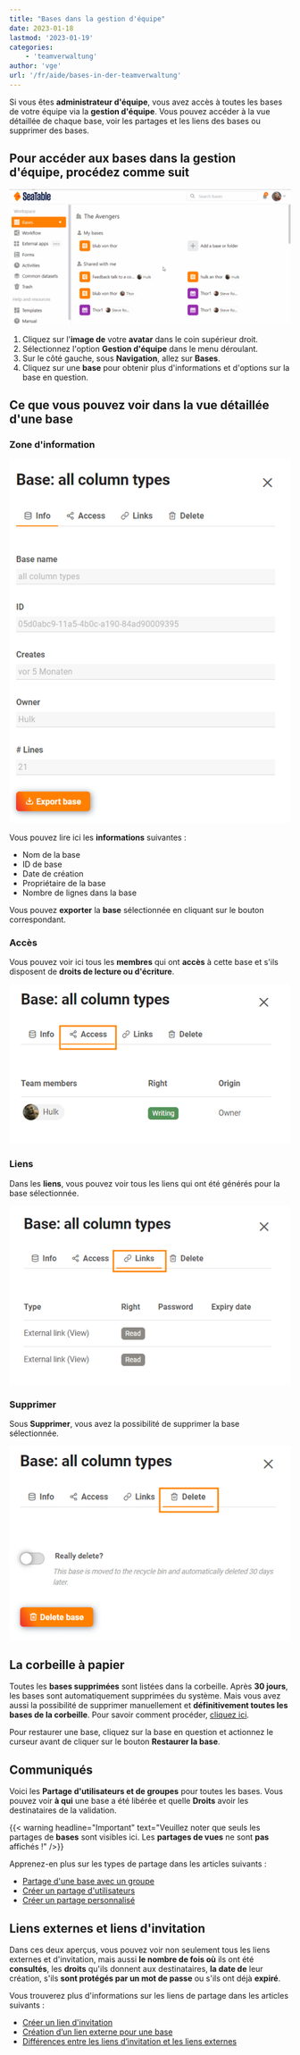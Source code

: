 ```yaml
---
title: "Bases dans la gestion d'équipe"
date: 2023-01-18
lastmod: '2023-01-19'
categories:
    - 'teamverwaltung'
author: 'vge'
url: '/fr/aide/bases-in-der-teamverwaltung'
---
```


Si vous êtes **administrateur d'équipe**, vous avez accès à toutes les bases de votre équipe via la **gestion d'équipe**. Vous pouvez accéder à la vue détaillée de chaque base, voir les partages et les liens des bases ou supprimer des bases.

## Pour accéder aux bases dans la gestion d'équipe, procédez comme suit

![Bases dans la gestion d'équipe](images/bases-in-der-teamverwaltung.gif)

1. Cliquez sur l'**image de** votre **avatar** dans le coin supérieur droit.
2. Sélectionnez l'option **Gestion d'équipe** dans le menu déroulant.
3. Sur le côté gauche, sous **Navigation**, allez sur **Bases**.
4. Cliquez sur une **base** pour obtenir plus d'informations et d'options sur la base en question.

## Ce que vous pouvez voir dans la vue détaillée d'une base

### Zone d'information

![Affichage des détails de la base](images/Basedetailanzeige-1.png)

Vous pouvez lire ici les **informations** suivantes :

- Nom de la base
- ID de base
- Date de création
- Propriétaire de la base
- Nombre de lignes dans la base

Vous pouvez **exporter** la **base** sélectionnée en cliquant sur le bouton correspondant.

### Accès

Vous pouvez voir ici tous les **membres** qui ont **accès** à cette base et s'ils disposent de **droits de lecture ou d'écriture**.

![Accès](images/Access-1.png)

### Liens

Dans les **liens**, vous pouvez voir tous les liens qui ont été générés pour la base sélectionnée.

![Liens](images/Links-1.png)

### Supprimer

Sous **Supprimer**, vous avez la possibilité de supprimer la base sélectionnée.

![Supprimer](images/Delete-1.png)

## La corbeille à papier

Toutes les **bases supprimées** sont listées dans la corbeille. Après **30 jours**, les bases sont automatiquement supprimées du système. Mais vous avez aussi la possibilité de supprimer manuellement et **définitivement toutes les bases de la corbeille**. Pour savoir comment procéder, [cliquez ici](https://seatable.io/fr/docs/teamverwaltung/den-papierkorb-in-der-teamverwaltung-leeren/).

Pour restaurer une base, cliquez sur la base en question et actionnez le curseur avant de cliquer sur le bouton **Restaurer la base**.

## Communiqués

Voici les **Partage d'utilisateurs et de groupes** pour toutes les bases. Vous pouvez voir **à qui** une base a été libérée et quelle **Droits** avoir les destinataires de la validation.

{{< warning  headline="Important"  text="Veuillez noter que seuls les partages de **bases** sont visibles ici. Les **partages de vues** ne sont **pas** affichés !" />}}

Apprenez-en plus sur les types de partage dans les articles suivants :

- [Partage d'une base avec un groupe](https://seatable.io/fr/docs/freigabelinks/freigabe-einer-base-an-eine-gruppe/)
- [Créer un partage d'utilisateurs](https://seatable.io/fr/docs/freigabelinks/anlegen-einer-benutzerfreigabe/)
- [Créer un partage personnalisé](https://seatable.io/fr/docs/berechtigungen/benutzerdefinierte-freigabe-erstellen/)

## Liens externes et liens d'invitation

Dans ces deux aperçus, vous pouvez voir non seulement tous les liens externes et d'invitation, mais aussi **le nombre de fois où** ils ont été **consultés**, les **droits** qu'ils donnent aux destinataires, **la date de** leur création, s'ils **sont protégés par un mot de passe** ou s'ils ont déjà **expiré**.

Vous trouverez plus d'informations sur les liens de partage dans les articles suivants :

- [Créer un lien d'invitation](https://seatable.io/fr/docs/freigabelinks/einladungs-link-erklaert/)
- [Création d’un lien externe pour une base](https://seatable.io/fr/docs/freigabelinks/externer-link-erklaert/)
- [Différences entre les liens d’invitation et les liens externes](https://seatable.io/fr/docs/freigabelinks/unterschiede-zwischen-einladungs-links-und-externen-links/)
